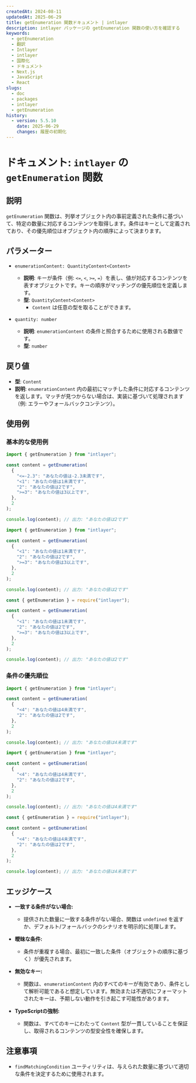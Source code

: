 ```yaml
---
createdAt: 2024-08-11
updatedAt: 2025-06-29
title: getEnumeration 関数ドキュメント | intlayer
description: intlayer パッケージの getEnumeration 関数の使い方を確認する
keywords:
  - getEnumeration
  - 翻訳
  - Intlayer
  - intlayer
  - 国際化
  - ドキュメント
  - Next.js
  - JavaScript
  - React
slugs:
  - doc
  - packages
  - intlayer
  - getEnumeration
history:
  - version: 5.5.10
    date: 2025-06-29
    changes: 履歴の初期化
---
```


# ドキュメント: `intlayer` の `getEnumeration` 関数

## 説明

`getEnumeration` 関数は、列挙オブジェクト内の事前定義された条件に基づいて、特定の数量に対応するコンテンツを取得します。条件はキーとして定義されており、その優先順位はオブジェクト内の順序によって決まります。

## パラメーター

- `enumerationContent: QuantityContent<Content>`

  - **説明**: キーが条件（例: `<=`, `<`, `>=`, `=`）を表し、値が対応するコンテンツを表すオブジェクトです。キーの順序がマッチングの優先順位を定義します。
  - **型**: `QuantityContent<Content>`
    - `Content` は任意の型を取ることができます。

- `quantity: number`

  - **説明**: `enumerationContent` の条件と照合するために使用される数値です。
  - **型**: `number`

## 戻り値

- **型**: `Content`
- **説明**: `enumerationContent` 内の最初にマッチした条件に対応するコンテンツを返します。マッチが見つからない場合は、実装に基づいて処理されます（例: エラーやフォールバックコンテンツ）。

## 使用例

### 基本的な使用例

```typescript codeFormat="typescript"
import { getEnumeration } from "intlayer";

const content = getEnumeration(
  {
    "<=-2.3": "あなたの値は-2.3未満です",
    "<1": "あなたの値は1未満です",
    "2": "あなたの値は2です",
    ">=3": "あなたの値は3以上です",
  },
  2
);

console.log(content); // 出力: "あなたの値は2です"
```

```javascript codeFormat="esm"
import { getEnumeration } from "intlayer";

const content = getEnumeration(
  {
    "<1": "あなたの値は1未満です",
    "2": "あなたの値は2です",
    ">=3": "あなたの値は3以上です",
  },
  2
);

console.log(content); // 出力: "あなたの値は2です"
```

```javascript codeFormat="commonjs"
const { getEnumeration } = require("intlayer");

const content = getEnumeration(
  {
    "<1": "あなたの値は1未満です",
    "2": "あなたの値は2です",
    ">=3": "あなたの値は3以上です",
  },
  2
);

console.log(content); // 出力: "あなたの値は2です"
```

### 条件の優先順位

```typescript codeFormat="typescript"
import { getEnumeration } from "intlayer";

const content = getEnumeration(
  {
    "<4": "あなたの値は4未満です",
    "2": "あなたの値は2です",
  },
  2
);

console.log(content); // 出力: "あなたの値は4未満です"
```

```javascript codeFormat="esm"
import { getEnumeration } from "intlayer";

const content = getEnumeration(
  {
    "<4": "あなたの値は4未満です",
    "2": "あなたの値は2です",
  },
  2
);

console.log(content); // 出力: "あなたの値は4未満です"
```

```javascript codeFormat="commonjs"
const { getEnumeration } = require("intlayer");

const content = getEnumeration(
  {
    "<4": "あなたの値は4未満です",
    "2": "あなたの値は2です",
  },
  2
);

console.log(content); // 出力: "あなたの値は4未満です"
```

## エッジケース

- **一致する条件がない場合:**

  - 提供された数量に一致する条件がない場合、関数は `undefined` を返すか、デフォルト/フォールバックのシナリオを明示的に処理します。

- **曖昧な条件:**

  - 条件が重複する場合、最初に一致した条件（オブジェクトの順序に基づく）が優先されます。

- **無効なキー:**

  - 関数は、`enumerationContent` 内のすべてのキーが有効であり、条件として解析可能であると想定しています。無効または不適切にフォーマットされたキーは、予期しない動作を引き起こす可能性があります。

- **TypeScriptの強制:**
  - 関数は、すべてのキーにわたって `Content` 型が一貫していることを保証し、取得されるコンテンツの型安全性を確保します。

## 注意事項

- `findMatchingCondition` ユーティリティは、与えられた数量に基づいて適切な条件を決定するために使用されます。
